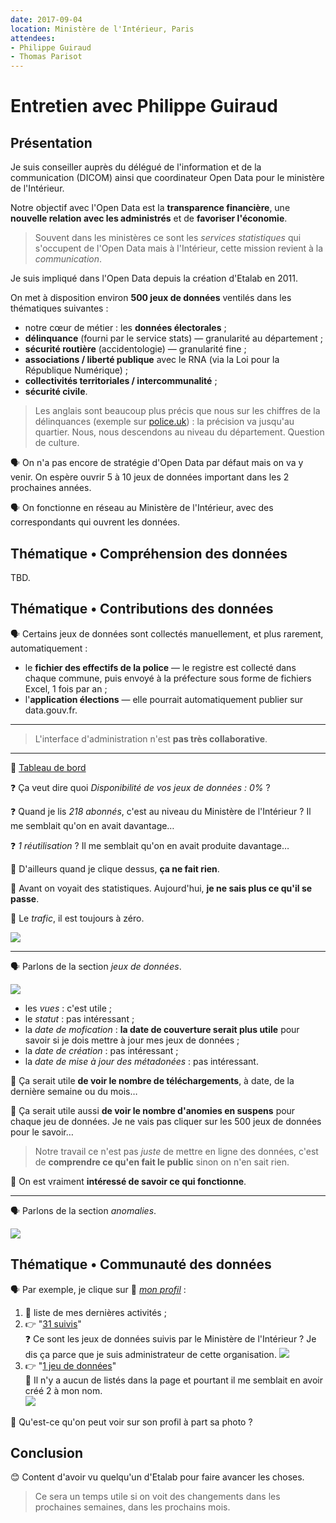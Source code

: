 ```yaml
---
date: 2017-09-04
location: Ministère de l'Intérieur, Paris
attendees:
- Philippe Guiraud
- Thomas Parisot
---
```


# Entretien avec Philippe Guiraud

## Présentation

Je suis conseiller auprès du délégué de l'information et de la communication (DICOM) ainsi que coordinateur Open Data pour le ministère de l'Intérieur.

Notre objectif avec l'Open Data est la **transparence financière**, une **nouvelle relation avec les administrés** et de **favoriser l'économie**.

> Souvent dans les ministères ce sont les _services statistiques_ qui s'occupent de l'Open Data mais à l'Intérieur, cette mission revient à la _communication_.

Je suis impliqué dans l'Open Data depuis la création d'Etalab en 2011.

On met à disposition environ **500 jeux de données** ventilés dans les thématiques suivantes :

- notre cœur de métier : les **données électorales** ;
- **délinquance** (fourni par le service stats) — granularité au département ;
- **sécurité routière** (accidentologie) — granularité fine ;
- **associations / liberté publique** avec le RNA (via la Loi pour la République Numérique) ;
- **collectivités territoriales / intercommunalité** ;
- **sécurité civile**.

> Les anglais sont beaucoup plus précis que nous sur les chiffres de la délinquances (exemple sur [police.uk](https://www.met.police.uk/your-area/islington/mildmay/)) : la précision va jusqu'au quartier. Nous, nous  descendons au niveau du département. Question de culture.

🗣 On n'a pas encore de stratégie d'Open Data par défaut mais on va y venir. On espère ouvrir 5 à 10 jeux de données important dans les 2 prochaines années.

🗣 On fonctionne en réseau au Ministère de l'Intérieur, avec des correspondants qui ouvrent les données.

## Thématique • Compréhension des données

TBD.

## Thématique • Contributions des données

🗣 Certains jeux de données sont collectés manuellement, et plus rarement, automatiquement :

- le **fichier des effectifs de la police** — le registre est collecté dans chaque commune, puis envoyé à la préfecture sous forme de fichiers Excel, 1 fois par an ;
- l'**application élections** — elle pourrait automatiquement publier sur data.gouv.fr.

---

> L'interface d'administration n'est **pas très collaborative**.

---

🔗 [Tableau de bord](https://www.data.gouv.fr/fr/admin/)

❓ Ça veut dire quoi _Disponibilité de vos jeux de données : 0%_ ?

❓ Quand je lis _218 abonnés_, c'est au niveau du Ministère de l'Intérieur ? Il me semblait qu'on en avait davantage…

❓ _1 réutilisation_ ? Il me semblait qu'on en avait produite davantage…

😤 D'ailleurs quand je clique dessus, **ça ne fait rien**.

😤 Avant on voyait des statistiques. Aujourd'hui, **je ne sais plus ce qu'il se passe**.

😤 Le _trafic_, il est toujours à zéro.

![](admin-dashboard-trafic.png)

---

🗣 Parlons de la section _jeux de données_.

![](admin-dashboard-trafic.png)

- les _vues_ : c'est utile ;
- le _statut_ : pas intéressant ;
- la _date de mofication_ : **la date de couverture serait plus utile** pour savoir si je dois mettre à jour mes jeux de données ;
- la _date de création_ : pas intéressant ;
- la _date de mise à jour des métadonées_ : pas intéressant.

💬 Ça serait utile **de voir le nombre de téléchargements**, à date, de la dernière semaine ou du mois…

💬 Ça serait utile aussi **de voir le nombre d'anomies en suspens** pour chaque jeu de données. Je ne vais pas cliquer sur les 500 jeux de données pour le savoir…

> Notre travail ce n'est pas _juste_ de mettre en ligne des données, c'est de **comprendre ce qu'en fait le public** sinon on n'en sait rien.

💬 On est vraiment **intéressé de savoir ce qui fonctionne**.

---

🗣 Parlons de la section _anomalies_.

![](admin-dashboard-anomalies.png)


## Thématique • Communauté des données

🗣 Par exemple, je clique sur 🔗 [_mon profil_](https://www.data.gouv.fr/fr/users/philippe-guiraud/) :

1. 👀 liste de mes dernières activités ;
2. 👉 "[31 suivis](https://www.data.gouv.fr/fr/users/philippe-guiraud/following/)"  
❓ Ce sont les jeux de données suivis par le Ministère de l'Intérieur ? Je dis ça parce que je suis administrateur de cette organisation.
![](profile-following.png)
3. 👉 "[1 jeu de données](https://www.data.gouv.fr/fr/users/philippe-guiraud/datasets/)"  
🤔 Il n'y a aucun de listés dans la page et pourtant il me semblait en avoir créé 2 à mon nom.  
![](profile-datasets.png)

🤔 Qu'est-ce qu'on peut voir sur son profil à part sa photo ?


## Conclusion

😊 Content d'avoir vu quelqu'un d'Etalab pour faire avancer les choses.

> Ce sera un temps utile si on voit des changements dans les prochaines semaines, dans les prochains mois.